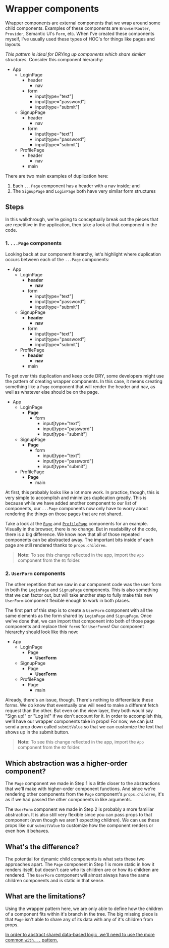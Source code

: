 # Wrapper components

Wrapper components are external components that we wrap around some child components. Examples of these components are `BrowserRouter`, `Provider`, Semantic UI's `Form`, etc. When I've created these components myself, I've usually used these types of HOC's for things like pages and layouts.

_This pattern is ideal for DRYing up components which share similar structures._ Consider this component hierarchy:

* App
  * LoginPage
    * header
      * nav
    * form
      * input[type="text"]
      * input[type="password"]
      * input[type="submit"]
  * SignupPage
    * header
      * nav
    * form
      * input[type="text"]
      * input[type="password"]
      * input[type="submit"]
  * ProfilePage
    * header
      * nav
    * main

There are two main examples of duplication here:
1. Each `...Page` component has a header with a nav inside; and
2. The `SignupPage` and `LoginPage` both have very similar form structures

## Steps

In this walkthrough, we're going to conceptually break out the pieces that are repetitive in the application, then take a look at that component in the code.

### 1. `...Page` components

Looking back at our component hierarchy, let's highlight where duplication occurs between each of the `...Page` components:

* App
  * LoginPage
    * **header**
      * **nav**
    * form
      * input[type="text"]
      * input[type="password"]
      * input[type="submit"]
  * SignupPage
    * **header**
      * **nav**
    * form
      * input[type="text"]
      * input[type="password"]
      * input[type="submit"]
  * ProfilePage
    * **header**
      * **nav**
    * main

To get over this duplication and keep code DRY, some developers might use the pattern of creating wrapper components. In this case, it means creating something like a `Page` component that will render the header and nav, as well as whatever else should be on the page.

* App
  * LoginPage
    * **Page**
      * form
        * input[type="text"]
        * input[type="password"]
        * input[type="submit"]
  * SignupPage
    * **Page**
      * form
        * input[type="text"]
        * input[type="password"]
        * input[type="submit"]
  * ProfilePage
    * **Page**
      * main

At first, this probably looks like a lot more work. In practice, though, this is very simple to accomplish and minimizes duplication greatly. This is because while we have added another component to our list of components, our `...Page` components now only have to worry about rendering the things on those pages that are not shared.

Take a look at the [`Page`](./Page.js) and [`ProfilePage`](./ProfilePage.js) components for an example. Visually in the browser, there is no change. But in readability of the code, there is a big difference. We know now that all of those repeated components can be abstracted away. The important bits inside of each page are still rendered thanks to `props.children`.

> **Note:** To see this change reflected in the app, import the `App` component from the `01` folder.

### 2. `UserForm` components

The other repetition that we saw in our component code was the user form in both the `LoginPage` and `SignupPage` components. This is also something that we can factor out, but will take another step to fully make this new `UserForm` component flexible enough to work in both places.

The first part of this step is to create a `UserForm` component with all the same elements as the form shared by `LoginPage` and `SignupPage`. Once we've done that, we can import that component into both of those page components and replace their `form`s for `UserForm`s! Our component hierarchy should look like this now:

* App
  * LoginPage
    * Page
      * **UserForm**
  * SignupPage
    * Page
      * **UserForm**
  * ProfilePage
    * Page
      * main

Already, there's an issue, though. There's nothing to differentiate these forms. We do know that eventually one will need to make a different fetch request than the other. But even on the view layer, they both would say "Sign up!" or "Log in!" if we don't account for it. In order to accomplish this, we'll have our wrapper components take in props! For now, we can just send a prop down called `submitValue` so that we can customize the text that shows up in the submit button.

> **Note:** To see this change reflected in the app, import the `App` component from the `02` folder.

## Which abstraction was a higher-order component?

The `Page` component we made in Step 1 is a little closer to the abstractions that we'll make with higher-order component functions. And since we're rendering other components from the `Page` component's `props.children`, it's as if we had passed the other components in like arguments.

The `UserForm` component we made in Step 2 is probably a more familiar abstraction. It is also still very flexible since you can pass props to that component (even though we aren't expecting children). We can use these props like our `submitValue` to customize how the component renders or even how it behaves.

## What's the difference?

The potential for dynamic child components is what sets these two approaches apart. The `Page` component in Step 1 is more static in how it renders itself, but doesn't care who its children are or how its children are rendered. The `UserForm` component will almost always have the same children components and is static in that sense.

## What are the limitations?

Using the wrapper pattern here, we are only able to define how the children of a component fits within it's branch in the tree. The big missing piece is that `Page` isn't able to share any of its data with any of it's children from props.

[In order to abstract shared data-based logic, we'll need to use the more common `with...` pattern.](../02_with_example/README.md)

<!-- A simple example looks like below. We'll create a wrapper component to display a new ad every 5 seconds in the body of an article:

```js
// wrappedConcept/ArticleWithAd.js
import React, { Component } from 'react';

class ArticleWithAd extends Component {
  state = {
    ad: {}
  }

  componentDidMount() {
    let counter = 1;

    // set up the timer
    this.adTimerId = setInterval(() => {
      fetch(`https://jsonplaceholder.typicode.com/photos/${++counter}`)
        .then(response => response.json())
        .then(json => {
          this.setState({
            ad: json
          })
        })
    }, 5000)
  }

  componentWillUnmount() {

    // stop the timer
    clearInterval(this.adTimerId)
  }

  // Notice the `this.props.children`!
  render() {
    const hasAnAdBeenLoaded = !!Object.keys(this.state.ad).length
    return (
      <article>
        {/* display the wrapped component */}
        {this.props.children}

        {hasAnAdBeenLoaded && (
          <aside className="inline-ad">
            <img alt="another annoying ad" src={this.state.ad.thumbnailUrl} />
          </aside>
        )}
      </article>
    )
  }
}

export default ArticleWithAd;
```

Once we create this wrapper component, we can use it **around** any component that we want to add ads to! The drawbacks to this approach are that we can't pass any information to the children; we can only render them! Also since we're just rendering and not sending any data down, it means that the layout for the wrapped components will always depend on the layout of the wrapper!

Let's see an example of a wrapped component!

```js
// wrappedConcept/App.js
import React, { Component } from 'react';
import ArticleWithAd from './ArticleWithAd';

class App extends Component {

  render() {
    return (
      <ArticleWithAd>
        <h1>This is my article title!</h1>
        <p>This is my article body lorem ipsum</p>
        <p>Lorem ipsum some more...</p>
      </ArticleWithAd>
    );
  }

}

export default App;
``` -->
